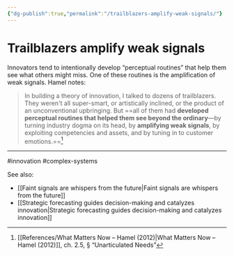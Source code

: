 ```yaml
---
{"dg-publish":true,"permalink":"/trailblazers-amplify-weak-signals/"}
---
```


# Trailblazers amplify weak signals

Innovators tend to intentionally develop “perceptual routines” that help them see what others might miss. One of these routines is the amplification of weak signals. Hamel notes:

> In building a theory of innovation, I talked to dozens of trailblazers. They weren't all super-smart, or artistically inclined, or the product of an unconventional upbringing. But ==all of them had **developed perceptual routines that helped them see beyond the ordinary**—by turning industry dogma on its head, by **amplifying weak signals**, by exploiting competencies and assets, and by tuning in to customer emotions.==[^1]

---
#innovation #complex-systems 

See also:
- [[Faint signals are whispers from the future\|Faint signals are whispers from the future]]
- [[Strategic forecasting guides decision-making and catalyzes innovation\|Strategic forecasting guides decision-making and catalyzes innovation]]

[^1]: [[References/What Matters Now – Hamel (2012)\|What Matters Now – Hamel (2012)]], ch. 2.5, § “Unarticulated Needs”